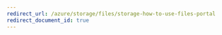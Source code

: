 ```yaml
---
redirect_url: /azure/storage/files/storage-how-to-use-files-portal
redirect_document_id: true
---
```

